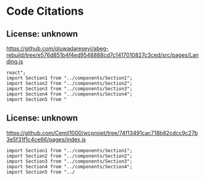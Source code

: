 # Code Citations

## License: unknown
https://github.com/oluwadareseyi/abeg-rebuild/tree/e576d851b4f4ed9548888cd7c1417010827c3ced/src/pages/Landing.js

```
react";
import Section1 from "../components/Section1";
import Section2 from "../components/Section2";
import Section3 from "../components/Section3";
import Section4 from "../components/Section4";
import Section5 from "
```


## License: unknown
https://github.com/Cemil1000/wcprojet/tree/74f13491cac718b82cdcc9c27b3e5f31f1c4ce66/pages/index.js

```
import Section1 from "../components/Section1";
import Section2 from "../components/Section2";
import Section3 from "../components/Section3";
import Section4 from "../components/Section4";
import Section5 from "../
```

